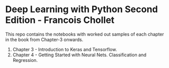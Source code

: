 # Deep Learning with Python Second Edition - Francois Chollet

This repo contains the notebooks with worked out samples of each chapter in the book from Chapter-3 onwards. 

1. Chapter 3 - Introduction to Keras and Tensorflow.
2. Chapter 4 - Getting Started with Neural Nets. Classification and Regression.

